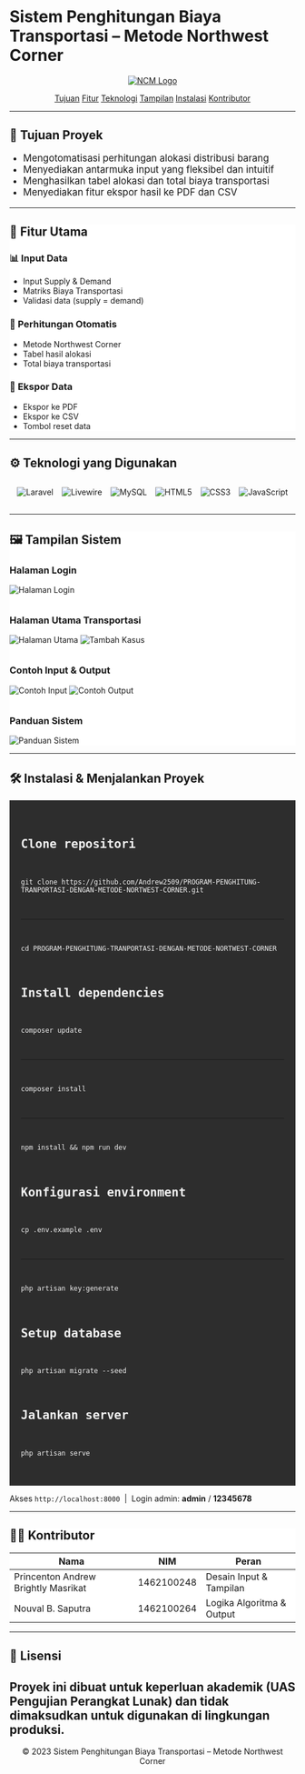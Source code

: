 # Sistem Penghitungan Biaya Transportasi – Metode Northwest Corner
<p align="center"><a href="https://laravel.com" target="_blank"><img src="./public/Test/Image/logo.png" alt="NCM Logo"></a>
</p>

<p align="center">
    <a href="#tujuan">Tujuan</a>
    <a href="#fitur">Fitur</a>
    <a href="#teknologi">Teknologi</a>
    <a href="#tampilan">Tampilan</a>
    <a href="#instalasi">Instalasi</a>
    <a href="#kontributor">Kontributor</a>
</p>

---

<section id="tujuan">
    <div class="container">
        <h2>🧭 Tujuan Proyek</h2>
        <ul style="list-style:disc;padding-left:24px;font-size:1.05rem">
            <li>Mengotomatisasi perhitungan alokasi distribusi barang</li>
            <li>Menyediakan antarmuka input yang fleksibel dan intuitif</li>
            <li>Menghasilkan tabel alokasi dan total biaya transportasi</li>
            <li>Menyediakan fitur ekspor hasil ke PDF dan CSV</li>
        </ul>
    </div>
</section>

---

<section id="fitur" style="background:#fff">
    <div class="container">
        <h2>🔧 Fitur Utama</h2>
        <div class="grid-cards">
            <div class="card">
                <h3>📊 Input Data</h3>
                <ul>
                    <li>Input Supply &amp; Demand</li>
                    <li>Matriks Biaya Transportasi</li>
                    <li>Validasi data (supply = demand)</li>
                </ul>
            </div>
            <div class="card">
                <h3>🧮 Perhitungan Otomatis</h3>
                <ul>
                    <li>Metode Northwest Corner</li>
                    <li>Tabel hasil alokasi</li>
                    <li>Total biaya transportasi</li>
                </ul>
            </div>
            <div class="card">
                <h3>💾 Ekspor Data</h3>
                <ul>
                    <li>Ekspor ke PDF</li>
                    <li>Ekspor ke CSV</li>
                    <li>Tombol reset data</li>
                </ul>
            </div>
        </div>
    </div>
</section>

---

<section id="teknologi">
    <div class="container">
        <h2>⚙️ Teknologi yang Digunakan</h2>
        <div align="center" class="badges"
            style="display: flex; justify-content: center; flex-wrap: wrap; gap: 15px; margin: 30px 0;">
            <img alt="Laravel"
                src="https://img.shields.io/badge/Laravel-FF2D20?style=for-the-badge&logo=laravel&logoColor=white">
            <img alt="Livewire"
                src="https://img.shields.io/badge/Livewire-4e56a6?style=for-the-badge&logo=livewire&logoColor=white">
            <img alt="MySQL"
                src="https://img.shields.io/badge/MySQL-4479A1?style=for-the-badge&logo=mysql&logoColor=white">
            <img alt="HTML5"
                src="https://img.shields.io/badge/HTML5-E34F26?style=for-the-badge&logo=html5&logoColor=white">
            <img alt="CSS3"
                src="https://img.shields.io/badge/CSS3-1572B6?style=for-the-badge&logo=css3&logoColor=white">
            <img alt="JavaScript"
                src="https://img.shields.io/badge/JavaScript-F7DF1E?style=for-the-badge&logo=javascript&logoColor=black">
        </div>
    </div>
</section>

---

<section id="tampilan" style="background:#fff">
    <div class="container">
        <h2>🖼 Tampilan Sistem</h2>
        <h3>Halaman Login</h3>
        <div class="gallery" style="margin-bottom:35px">
            <img src="./public/Test/Image/login.png" alt="Halaman Login">
        </div>
        <h3>Halaman Utama Transportasi</h3>
        <div class="gallery" style="margin-bottom:35px">
            <img src="./public/Test/Image/tampulan-utama.png" alt="Halaman Utama">
            <img src="./public/Test/Image/tambah-kasus.png" alt="Tambah Kasus">
        </div>
        <h3>Contoh Input &amp; Output</h3>
        <div class="gallery">
            <img src="./public/Test/Image/Input.png" alt="Contoh Input">
            <img src="./public/Test/Image/Output.png" alt="Contoh Output">
        </div>
        <h3 style="margin-top:35px">Panduan Sistem</h3>
        <div class="gallery">
            <img src="./public/Test/Image/panduan.png" alt="Panduan Sistem">
        </div>
    </div>
</section>

---

<section id="instalasi">
    <div class="container">
        <h2>🛠 Instalasi &amp; Menjalankan Proyek</h2>
        <pre style="background:#2d2d2d;color:#f1f1f1;padding:20px;border-radius:var(--radius);overflow-x:auto">

            
## Clone repositori
    git clone https://github.com/Andrew2509/PROGRAM-PENGHITUNG-TRANPORTASI-DENGAN-METODE-NORTWEST-CORNER.git
--- 
    cd PROGRAM-PENGHITUNG-TRANPORTASI-DENGAN-METODE-NORTWEST-CORNER 

## Install dependencies
    composer update
---
    composer install
--- 
    npm install && npm run dev

## Konfigurasi environment
    cp .env.example .env
---  
    php artisan key:generate

## Setup database
    php artisan migrate --seed
    
## Jalankan server
    php artisan serve
    
</pre>
    <p class="lead">Akses <code>http://localhost:8000</code> &nbsp;|&nbsp; Login admin: <strong>admin</strong> /
        <strong>12345678</strong></p>
        </div>
</section>

---

<section id="kontributor" style="background:#fff">
    <div class="container">
        <h2>👨‍💻 Kontributor</h2>
        <table>
            <thead>
                <tr>
                    <th>Nama</th>
                    <th>NIM</th>
                    <th>Peran</th>
                </tr>
            </thead>
            <tbody>
                <tr>
                    <td>Princenton Andrew Brightly Masrikat</td>
                    <td>1462100248</td>
                    <td>Desain Input &amp; Tampilan</td>
                </tr>
                <tr>
                    <td>Nouval B. Saputra</td>
                    <td>1462100264</td>
                    <td>Logika Algoritma &amp; Output</td>
                </tr>
            </tbody>
        </table>
    </div>
</section>

---

## 📜 Lisensi
Proyek ini dibuat untuk keperluan akademik (UAS Pengujian Perangkat Lunak) dan tidak dimaksudkan untuk digunakan di
lingkungan produksi.
---
<p align="center">
    © 2023 Sistem Penghitungan Biaya Transportasi – Metode Northwest Corner
</p>
